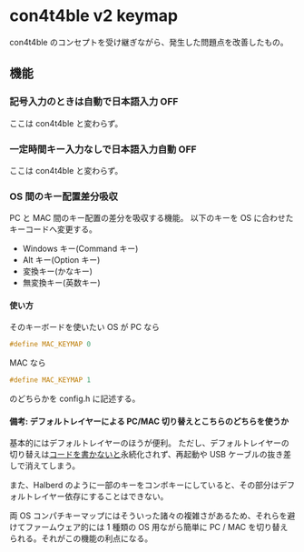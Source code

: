 # con4t4ble v2 keymap

con4t4ble のコンセプトを受け継ぎながら、発生した問題点を改善したもの。

## 機能

### 記号入力のときは自動で日本語入力 OFF

ここは con4t4ble と変わらず。

### 一定時間キー入力なしで日本語入力自動 OFF

ここは con4t4ble と変わらず。

### OS 間のキー配置差分吸収

PC と MAC 間のキー配置の差分を吸収する機能。
以下のキーを OS に合わせたキーコードへ変更する。

-   Windows キー(Command キー)
-   Alt キー(Option キー)
-   変換キー(かなキー)
-   無変換キー(英数キー)

#### 使い方

そのキーボードを使いたい OS が PC なら

```c
#define MAC_KEYMAP 0
```

MAC なら

```c
#define MAC_KEYMAP 1
```

のどちらかを config.h に記述する。

#### 備考: デフォルトレイヤーによる PC/MAC 切り替えとこちらのどちらを使うか

基本的にはデフォルトレイヤーのほうが便利。
ただし、デフォルトレイヤーの切り替えは[コードを書かないと](https://docs.qmk.fm/#/ref_functions?id=setting-the-persistent-default-layer)永続化されず、再起動や USB ケーブルの抜き差しで消えてしまう。

また、Halberd のように一部のキーをコンボキーにしていると、その部分はデフォルトレイヤー依存にすることはできない。

両 OS コンパチキーマップにはそういった諸々の複雑さがあるため、それらを避けてファームウェア的には 1 種類の OS 用ながら簡単に PC / MAC を切り替えられる。それがこの機能の利点になる。

